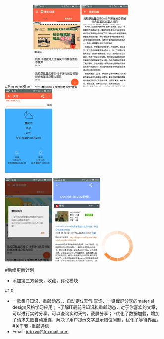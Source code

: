 #ScreenShot
<img src="./screenshot/2.jpg" width="30%" height="30%">
<img src="./screenshot/3.jpg" width="30%" height="30%">
<img src="./screenshot/4.jpg" width="30%" height="30%">

<img src="./screenshot/5.jpg" width="30%" height="30%">
<img src="./screenshot/6.jpg" width="30%" height="30%">
<img src="./screenshot/loading.png" width="20%" height="20%">

#后续更新计划
- 添加第三方登录，收藏，评论模块

#1.0
- 一款集IT知识、重邮动态、、自动定位天气 查询、一键截屏分享的material design风格学习应用；
-了解IT最前沿知识和重邮动态，对于你喜欢的文章，可以进行实时分享。可以查询实时天气，截屏分享；
-优化了数据加载，增加了请求失败自动重连，解决了用户提示文字显示错位问题，优化了等待界面。
#关于我
-重邮通信
- Email: jobxwj@foxmail.com


